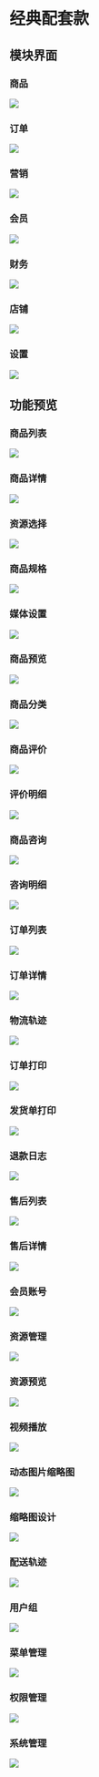 # 经典配套款

## 模块界面

### 商品
![](https://aliyun.oss.careyshop.cn/poster/white/%E5%95%86%E5%93%81-%E7%99%BD.png)

### 订单
![](https://aliyun.oss.careyshop.cn/poster/white/%E8%AE%A2%E5%8D%95-%E7%99%BD.png)

### 营销
![](https://aliyun.oss.careyshop.cn/poster/white/%E8%90%A5%E9%94%80-%E7%99%BD.png)

### 会员
![](https://aliyun.oss.careyshop.cn/poster/white/%E4%BC%9A%E5%91%98-%E7%99%BD.png)

### 财务
![](https://aliyun.oss.careyshop.cn/poster/white/%E8%B4%A2%E5%8A%A1-%E7%99%BD.png)

### 店铺
![](https://aliyun.oss.careyshop.cn/poster/white/%E5%BA%97%E9%93%BA-%E7%99%BD.png)

### 设置
![](https://aliyun.oss.careyshop.cn/poster/white/%E8%AE%BE%E7%BD%AE-%E7%99%BD.png)

## 功能预览

### 商品列表
![](https://aliyun.oss.careyshop.cn/poster/white/%E5%95%86%E5%93%81%E5%88%97%E8%A1%A8-%E7%99%BD.png)

### 商品详情
![](https://aliyun.oss.careyshop.cn/poster/white/%E5%95%86%E5%93%81%E8%AF%A6%E6%83%85-%E7%99%BD.png)

### 资源选择
![](https://aliyun.oss.careyshop.cn/poster/white/%E8%B5%84%E6%BA%90%E9%80%89%E6%8B%A9-%E7%99%BD.png)

### 商品规格
![](https://aliyun.oss.careyshop.cn/poster/white/%E5%95%86%E5%93%81%E8%A7%84%E6%A0%BC-%E7%99%BD.png)

### 媒体设置
![](https://aliyun.oss.careyshop.cn/poster/white/%E5%AA%92%E4%BD%93%E8%AE%BE%E7%BD%AE-%E7%99%BD.png)

### 商品预览
![](https://aliyun.oss.careyshop.cn/poster/white/%E5%95%86%E5%93%81%E9%A2%84%E8%A7%88-%E7%99%BD.png)

### 商品分类
![](https://aliyun.oss.careyshop.cn/poster/white/%E5%95%86%E5%93%81%E5%88%86%E7%B1%BB-%E7%99%BD.png)

### 商品评价
![](https://aliyun.oss.careyshop.cn/poster/white/%E5%95%86%E5%93%81%E8%AF%84%E4%BB%B7-%E7%99%BD.png)

### 评价明细
![](https://aliyun.oss.careyshop.cn/poster/white/%E8%AF%84%E4%BB%B7%E6%98%8E%E7%BB%86-%E7%99%BD.png)

### 商品咨询
![](https://aliyun.oss.careyshop.cn/poster/white/%E5%95%86%E5%93%81%E5%92%A8%E8%AF%A2-%E7%99%BD.png)

### 咨询明细
![](https://aliyun.oss.careyshop.cn/poster/white/%E5%92%A8%E8%AF%A2%E6%98%8E%E7%BB%86-%E7%99%BD.png)

### 订单列表
![](https://aliyun.oss.careyshop.cn/poster/white/%E8%AE%A2%E5%8D%95%E5%88%97%E8%A1%A8-%E7%99%BD.png)

### 订单详情
![](https://aliyun.oss.careyshop.cn/poster/white/%E8%AE%A2%E5%8D%95%E8%AF%A6%E6%83%85-%E7%99%BD.png)

### 物流轨迹
![](https://aliyun.oss.careyshop.cn/poster/white/%E7%89%A9%E6%B5%81%E8%BD%A8%E8%BF%B9-%E7%99%BD.png)

### 订单打印
![](https://aliyun.oss.careyshop.cn/poster/white/%E8%AE%A2%E5%8D%95%E6%89%93%E5%8D%B0-%E7%99%BD.png)

### 发货单打印
![](https://aliyun.oss.careyshop.cn/poster/white/%E5%8F%91%E8%B4%A7%E5%8D%95%E6%89%93%E5%8D%B0-%E7%99%BD.png)

### 退款日志
![](https://aliyun.oss.careyshop.cn/poster/white/%E9%80%80%E6%AC%BE%E6%97%A5%E5%BF%97-%E7%99%BD.png)

### 售后列表
![](https://aliyun.oss.careyshop.cn/poster/white/%E5%94%AE%E5%90%8E%E5%88%97%E8%A1%A8-%E7%99%BD.png)

### 售后详情
![](https://aliyun.oss.careyshop.cn/poster/white/%E5%94%AE%E5%90%8E%E8%AF%A6%E6%83%85-%E7%99%BD.png)

### 会员账号
![](https://aliyun.oss.careyshop.cn/poster/white/%E4%BC%9A%E5%91%98%E8%B4%A6%E5%8F%B7-%E7%99%BD.png)

### 资源管理
![](https://aliyun.oss.careyshop.cn/poster/white/%E8%B5%84%E6%BA%90%E7%AE%A1%E7%90%86-%E7%99%BD.png)

### 资源预览
![](https://aliyun.oss.careyshop.cn/poster/white/%E8%B5%84%E6%BA%90%E9%A2%84%E8%A7%88-%E7%99%BD.png)

### 视频播放
![](https://aliyun.oss.careyshop.cn/poster/white/%E8%A7%86%E9%A2%91%E6%92%AD%E6%94%BE-%E7%99%BD.png)

### 动态图片缩略图
![](https://aliyun.oss.careyshop.cn/poster/white/%E5%8A%A8%E6%80%81%E5%9B%BE%E7%89%87%E7%BC%A9%E7%95%A5%E5%9B%BE-%E7%99%BD.png)

### 缩略图设计
![](https://aliyun.oss.careyshop.cn/poster/white/%E7%BC%A9%E7%95%A5%E5%9B%BE%E8%AE%BE%E8%AE%A1-%E7%99%BD.png)

### 配送轨迹
![](https://aliyun.oss.careyshop.cn/poster/white/%E9%85%8D%E9%80%81%E8%BD%A8%E8%BF%B9-%E7%99%BD.png)

### 用户组
![](https://aliyun.oss.careyshop.cn/poster/white/%E7%94%A8%E6%88%B7%E7%BB%84-%E7%99%BD.png)

### 菜单管理
![](https://aliyun.oss.careyshop.cn/poster/white/%E8%8F%9C%E5%8D%95%E7%AE%A1%E7%90%86-%E7%99%BD.png)

### 权限管理
![](https://aliyun.oss.careyshop.cn/poster/white/%E6%9D%83%E9%99%90%E7%AE%A1%E7%90%86-%E7%99%BD.png)

### 系统管理
![](https://aliyun.oss.careyshop.cn/poster/white/%E7%B3%BB%E7%BB%9F%E7%AE%A1%E7%90%86-%E7%99%BD.png)
